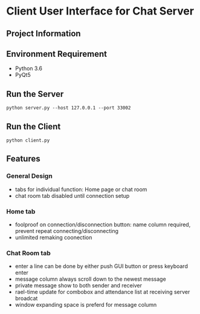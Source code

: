 # Client User Interface for Chat Server

## Project Information



## Environment Requirement
- Python 3.6
- PyQt5

## Run the Server
```
python server.py --host 127.0.0.1 --port 33002
```
## Run the Client
```
python client.py
```
## Features
### General Design
- tabs for individual function: Home page or chat room
- chat room tab disabled until connection setup
### Home tab
- foolproof on connection/disconnection button: name column required, prevent repeat connecting/disconnecting
- unlimited remaking coonection
### Chat Room tab
- enter a line can be done by either push GUI button or press keyboard enter
- message column always scroll down to the newest message
- private message show to both sender and receiver
- rael-time update for combobox and attendance list at receiving server broadcat
- window expanding space is preferd for message column

